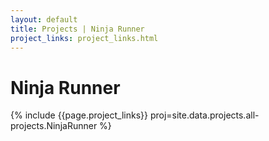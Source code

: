 ```yaml
---
layout: default
title: Projects | Ninja Runner
project_links: project_links.html
---
```


Ninja Runner
============
{% include {{page.project_links}} proj=site.data.projects.all-projects.NinjaRunner %}
